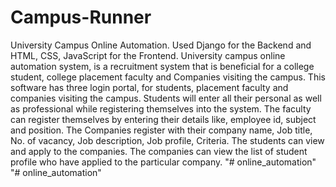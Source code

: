 # Campus-Runner
University Campus Online Automation. 
Used Django for the Backend and HTML, CSS, JavaScript for the Frontend. 
University campus online automation system, is a recruitment system that is beneficial for a college student, college placement faculty and Companies visiting the campus. 
This software has three login portal, for students, placement faculty and companies visiting the campus. 
Students will enter all their personal as well as professional while registering themselves into the system.
The faculty can register themselves by entering their details like, employee id, subject and position. 
The Companies register with their company name, Job title, No. of vacancy, Job description, Job profile, Criteria. 
The students can view and apply to the companies. 
The companies can view the list of student profile who have applied to the particular company. 
"# online_automation" 
"# online_automation" 
